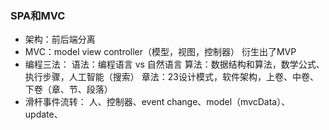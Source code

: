 ### SPA和MVC

- 架构：前后端分离
- MVC：model view controller（模型，视图，控制器）
  衍生出了MVP
- 编程三法：
    语法：编程语言 vs 自然语言
    算法：数据结构和算法，数学公式、执行步骤，人工智能（搜索）
    章法：23设计模式，软件架构，上卷、中卷、下卷（章、节、段落）
- 滑杆事件流转：
    人、控制器、event change、model（mvcData）、update、
